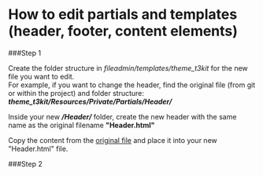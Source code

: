 # How to edit partials and templates (header, footer, content elements)

###Step 1

Create the folder structure in *fileadmin/templates/theme_t3kit* for the new file you want to edit.  
For example, if you want to change the header, find the original file (from git or within the project) and folder structure:
***theme_t3kit/Resources/Private/Partials/Header/*** 

Inside your new ***/Header/*** folder, create the new header with the same name as the original filename **"Header.html"**

Copy the content from the [original file](https://github.com/t3kit/theme_t3kit/blob/master/Resources/Private/Partials/Header/Header.html) and place it into your new "Header.html" file. 

###Step 2


